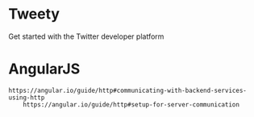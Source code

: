 # Tweety
Get started with the Twitter developer platform

# AngularJS 
    https://angular.io/guide/http#communicating-with-backend-services-using-http
        https://angular.io/guide/http#setup-for-server-communication
    